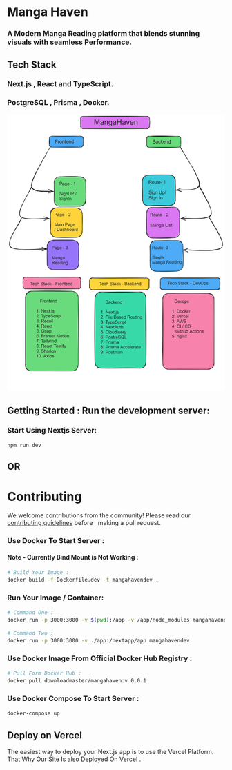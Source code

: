 # Manga Haven

### A Modern Manga Reading platform that blends stunning visuals with seamless Performance.

## Tech Stack

### Next.js , React and TypeScript.

### PostgreSQL , Prisma , Docker.
![map](https://github.com/AshutoshDM1/MangaHaven/blob/main/github%20assests/Manga%20Haven%20Map.png)

## Getting Started : Run the development server:

### Start Using Nextjs Server:

```bash
npm run dev
```
## OR

# Contributing

We welcome contributions from the community! Please read our [contributing guidelines](CONTRIBUTING.md) before   
making a pull request.

### Use Docker To Start Server :

#### Note - Currently Bind Mount is Not Working :

```bash
# Build Your Image :
docker build -f Dockerfile.dev -t mangahavendev .
```

###  Run Your Image / Container:

```bash
# Command One :
docker run -p 3000:3000 -v $(pwd):/app -v /app/node_modules mangahavendev
```

```bash
# Command Two :
docker run -p 3000:3000 -v ./app:/nextapp/app mangahavendev
```
### Use Docker Image From Official Docker Hub Registry :

```bash
# Pull Form Docker Hub :
docker pull downloadmaster/mangahaven:v.0.0.1
```

### Use Docker Compose To Start Server :

```bash
docker-compose up
```

## Deploy on Vercel

The easiest way to deploy your Next.js app is to use the Vercel Platform.
That Why Our Site Is also Deployed On Vercel .
